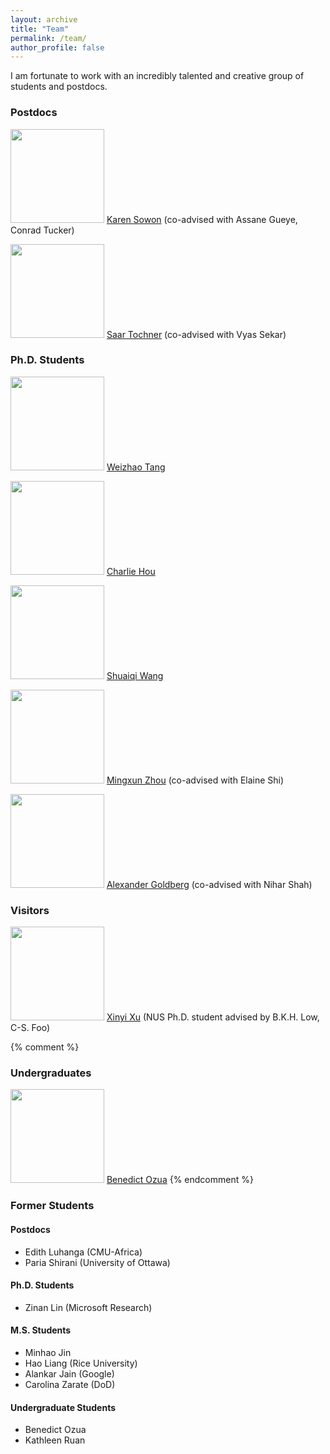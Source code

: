 ```yaml
---
layout: archive
title: "Team"
permalink: /team/
author_profile: false
---
```

I am fortunate to work with an incredibly talented and creative group of students and postdocs.

### Postdocs
<img src="{{site.url}}/images/students/karen.jpeg" width="150px"> <a href="https://kawinita.github.io/">Karen Sowon</a> (co-advised with Assane Gueye, Conrad Tucker)

<img src="{{site.url}}/images/students/saar.jpg" width="150px"> <a href="https://saart.github.io/">Saar Tochner</a> (co-advised with Vyas Sekar)


### Ph.D. Students
<img src="{{site.url}}/images/students/weizhao.png" width="150px"> <a href="https://www.andrew.cmu.edu/user/wtang2/">Weizhao Tang</a>

<img src="{{site.url}}/images/students/charlie.jpg" width="150px"> <a href="">Charlie Hou</a>

<img src="{{site.url}}/images/students/shuaiqi.jpeg" width="150px"> <a href="">Shuaiqi Wang</a>

<img src="{{site.url}}/images/students/mingxun.jpg" width="150px"> <a href="https://wuwuz.github.io/">Mingxun Zhou</a> (co-advised with Elaine Shi)

<img src="{{site.url}}/images/students/akgoldberg.png" width="150px"> <a href="https://akgoldberg.github.io/">Alexander Goldberg</a> (co-advised with Nihar Shah)

### Visitors
<img src="{{site.url}}/images/students/xinyi.jpeg" width="150px"> <a href="https://xinyi-xu.com/">Xinyi Xu</a> (NUS Ph.D. student advised by B.K.H. Low, C-S. Foo)

{% comment %}
### Undergraduates
<img src="{{site.url}}/images/students/benedict.jpeg" width="150px"> <a href="https://github.com/BozeBro">Benedict Ozua</a>
{% endcomment %}

### Former Students

#### Postdocs
* Edith Luhanga (CMU-Africa)
* Paria Shirani (University of Ottawa)

#### Ph.D. Students
* Zinan Lin (Microsoft Research)

#### M.S. Students
* Minhao Jin
* Hao Liang (Rice University)
* Alankar Jain (Google)
* Carolina Zarate (DoD)

#### Undergraduate Students
* Benedict Ozua
* Kathleen Ruan